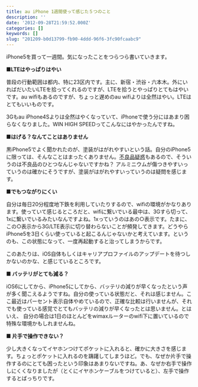 ```yaml
---
title: au iPhone 1週間使って感じた５つのこと
description: ''
date: '2012-09-28T21:59:52.000Z'
categories: []
keywords: []
slug: "201209-b0d13799-fb90-4ddd-96f6-3fc90fcaabc9"
---
```

iPhone5を買って一週間。気になったことをつらつら書いていきます。

**■LTEはやっぱりはやい**

普段の行動範囲は都内、特に23区内です。主に、新宿・渋谷・六本木。外にいればだいたいLTEを拾ってくれるのですが、LTEを拾うとやっぱりとてもはやいです。au wifiもあるのですが、ちょっと遅めのau wifiよりは全然はやい。LTEはとてもいいものです。  
  
3Gもau iPhone4Sよりは全然はやくなっていて、iPhoneで使う分にはあまり困らなくなりました。WIN HIGH SPEEDってこんなにはやかったんですね。

**■はげる？なんてことはありません**

黒iPhone5でよく聞かれたのが、塗装がはがれやすいという話。自分のiPhone5に限っては、そんなことはまったくありません。[不良品疑惑](http://jp.techcrunch.com/archives/20120925scuff-rattle-and-scratch-apples-iphone-5-qa-leaves-a-lot-to-be-desired/)もあるので、そういうのは不良品のひとつなんじゃないですかね？ アルミニウムが傷つきやすいっていうのは確かにそうですが、塗装がはがれやすいっていうのは疑問を感じます。

**■でもつながりにくい**

自分は毎日20分程度地下鉄を利用していたりするので、wifiの環境がかなりあります。使っていて感じるところだと、wifiに繋いでいる最中は、3Gすら切って、1xに繋いでいるみたいなんですよね。1xっていうのはあの○表示です。たまに、この○表示から3G/LTE表示に切り替わらないことが頻発してきます。どうやらiPhone5を3日くらい使っていると起こるんじゃないかと考えています。というのも、この状態になって、一度再起動すると治ってしまうからです。  
  
このあたりは、iOS自体もしくはキャリアプロファイルのアップデートを待つしかないのかな、と感じているところです。

**■ バッテリがとても減る？**

iOS6にしてから、iPhone5にしてから、バッテリの減りが早くなったという声が多く聞こえるようですね。自分の使っている状態だと、それは感じません。ここ最近はパーセント表示自体やめているので、正確な比較は行いませんが、それでも使っている感覚でとてもバッテリの減りが早くなったとは思いません。とはいえ、 自分の場合は1日のほとんどをwimaxルーターのwifi下に置いているので特殊な環境かもしれませんね。

**■ 片手で操作できない？**

少し大きくなってイヤホンつけてポケットに入れると、確かに大きさを感じます。ちょっとポケットに入れるのを躊躇してしまうほど。でも、なぜか片手で操作するのにとても困ったという印象はあまりないですね。あ、なぜか右手で操作しにくくなりましたが（とくにイヤホンケーブルをつけていると）、左手で操作するとばっちりです。